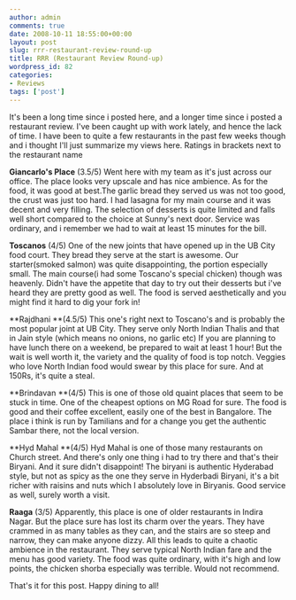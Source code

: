 ```yaml
---
author: admin
comments: true
date: 2008-10-11 18:55:00+00:00
layout: post
slug: rrr-restaurant-review-round-up
title: RRR (Restaurant Review Round-up)
wordpress_id: 82
categories:
- Reviews
tags: ['post']
---
```


It's been a long time since i posted here, and a longer time since i posted a restaurant review. I've been caught up with work lately, and hence the lack of time. I have been to quite a few restaurants in the past few weeks though and i thought I'll just summarize my views here. Ratings in brackets next to the restaurant name

**Giancarlo's Place** (3.5/5)
Went here with my team as it's just across our office. The place looks very upscale and has nice ambience. As for the food, it was good at best.The garlic bread they served us was not too good, the crust was just too hard. I had lasagna for my main course and it was decent and very filling. The selection of desserts is quite limited and falls well short compared to the choice at Sunny's next door. Service was ordinary, and i remember we had to wait at least 15 minutes for the bill.

**Toscanos** (4/5)
One of the new joints that have opened up in the UB City food court. They bread they serve at the start is awesome. Our starter(smoked salmon) was quite disappointing, the portion especially small. The main course(i had some Toscano's special chicken) though was heavenly. Didn't have the appetite that day to try out their desserts but i've heard they are pretty good as well. The food is served aesthetically and you might find it hard to dig your fork in!

<!-- more -->

**Rajdhani **(4.5/5)
This one's right next to Toscano's and is probably the most popular joint at UB City. They serve only North Indian Thalis and that in Jain style (which means no onions, no garlic etc) If you are planning to have lunch there on a weekend, be prepared to wait at least 1 hour! But the wait is well worth it, the variety and the quality of food is top notch. Veggies who love North Indian food would swear by this place for sure. And at 150Rs, it's quite a steal.

**Brindavan **(4/5)
This is one of those old quaint places that seem to be stuck in time. One of the cheapest options on MG Road for sure. The food is good and their coffee excellent, easily one of the best in Bangalore. The place i think is run by Tamilians and for a change you get the authentic Sambar there, not the local version.

**Hyd Mahal **(4/5)
Hyd Mahal is one of those many restaurants on Church street. And there's only one thing i had to try there and that's their Biryani. And it sure didn't disappoint! The biryani is authentic Hyderabad style, but not as spicy as the one they serve in Hyderbadi Biryani, it's a bit richer with raisins and nuts which I absolutely love in Biryanis. Good service as well, surely worth a visit.

**Raaga** (3/5)
Apparently, this place is one of older restaurants in Indira Nagar. But the place sure has lost its charm over the years. They have crammed in as many tables as they can, and the stairs are so steep and narrow, they can make anyone dizzy. All this leads to quite a chaotic ambience in the restaurant. They serve typical North Indian fare and the menu has good variety. The food was quite ordinary, with it's high and low points, the chicken shorba especially was terrible. Would not recommend.

That's it for this post. Happy dining to all!
